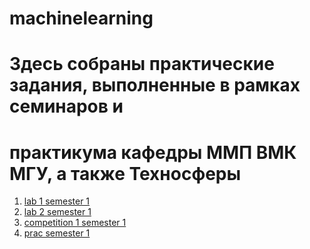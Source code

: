 # machinelearning

# Здесь собраны практические задания, выполненные в рамках семинаров и
# практикума кафедры ММП ВМК МГУ, а также Техносферы

1. [lab 1 semester 1](lab1_1sem/README.md)
2. [lab 2 semester 1](lab2_1sem/README.md)
3. [competition 1 semester 1](competition1/README.md)
4. [prac semester 1](prac_1sem/README.md)

